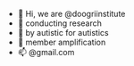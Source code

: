 - 👋 Hi, we are @doogriinstitute
- 👀 conducting research
- 🌱 by autistic for autistics
- 💞️ member amplification
- 📫 @gmail.com

<!---
doogriinstitute/doogriinstitute is a ✨ special ✨ repository because its `README.md` (this file) appears on your GitHub profile.
You can click the Preview link to take a look at your changes.
--->
